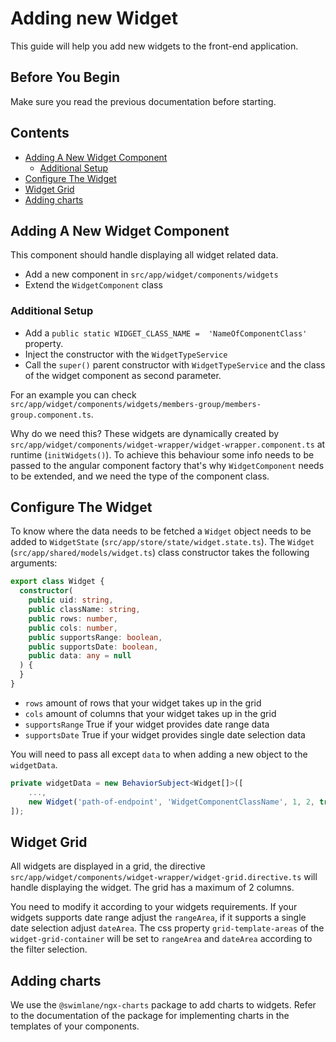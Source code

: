 # Adding new Widget

This guide will help you add new widgets to the front-end application.  

## Before You Begin
Make sure you read the previous documentation before starting.  

## Contents

- [Adding A New Widget Component](#adding-a-new-widget-component)
    - [Additional Setup](#additional-setup)
- [Configure The Widget](#configure-the-widget)
- [Widget Grid](#widget-grid)
- [Adding charts](#adding-charts)

## Adding A New Widget Component

This component should handle displaying all widget related data. 

- Add a new component in `src/app/widget/components/widgets`
- Extend the `WidgetComponent` class

### Additional Setup

- Add a `public static WIDGET_CLASS_NAME =  'NameOfComponentClass'` property.
- Inject the constructor with the `WidgetTypeService`
- Call the `super()` parent constructor with `WidgetTypeService` and the class 
of the widget component as second parameter.

For an example you can check `src/app/widget/components/widgets/members-group/members-group.component.ts`.

Why do we need this? These widgets are dynamically created by 
`src/app/widget/components/widget-wrapper/widget-wrapper.component.ts` at runtime (`initWidgets()`). 
To achieve this behaviour some info needs to be passed to the angular component factory that's why 
`WidgetComponent` needs to be extended, and we need the type of the component class. 
 
## Configure The Widget

To know where the data needs to be fetched a `Widget` object needs to be added to
`WidgetState` (`src/app/store/state/widget.state.ts`).
The `Widget` (`src/app/shared/models/widget.ts`) class constructor takes the following arguments:

```typescript
export class Widget {
  constructor(
    public uid: string,
    public className: string,
    public rows: number,
    public cols: number,
    public supportsRange: boolean,
    public supportsDate: boolean,
    public data: any = null
  ) {
  }
}
```
- `rows` amount of rows that your widget takes up in the grid
- `cols` amount of columns that your widget takes up in the grid
- `supportsRange` True if your widget provides date range data
- `supportsDate` True if your widget provides single date selection data

You will need to pass all except `data` to when adding a new object to the `widgetData`.

```typescript
private widgetData = new BehaviorSubject<Widget[]>([
    ...,
    new Widget('path-of-endpoint', 'WidgetComponentClassName', 1, 2, true, true)
]);
```

## Widget Grid

All widgets are displayed in a grid, the directive `src/app/widget/components/widget-wrapper/widget-grid.directive.ts`
will handle displaying the widget. The grid has a maximum of 2 columns. 

You need to modify it according to your widgets requirements. 
If your widgets supports date range adjust the `rangeArea`, if it supports a single date selection adjust `dateArea`. 
The css property `grid-template-areas` of the `widget-grid-container` will be set to `rangeArea` and `dateArea`
according to the filter selection.

## Adding charts

We use the `@swimlane/ngx-charts` package to add charts to widgets. Refer to the documentation of the package
for implementing charts in the templates of your components.
